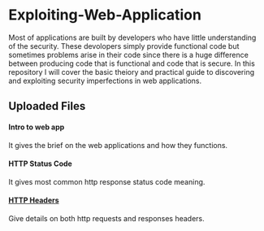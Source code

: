 # Exploiting-Web-Application

Most of applications are built by developers who have little understanding of the security. 
These devolopers simply provide functional code but sometimes problems arise in their code since there is a huge difference between producing code that is
functional and code that is secure. In this repository I will cover the basic theiory and practical guide to discovering and 
exploiting  security imperfections in web applications.

## Uploaded Files

#### Intro to web app
It gives the brief on the web applications and how they functions.

#### HTTP Status Code
It gives most common http response status code meaning.

#### [HTTP Headers](https://github.com/Desire100/Hacking-Web-Applications/blob/master/HTTP%20Headers.pdf)
Give details on both http requests and responses headers.
